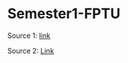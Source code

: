 # Semester1-FPTU

Source 1: [link](https://kungfutech.edu.vn/fpt?fbclid=IwAR3NcJTBVx_3KvOKB84vnDAYtL08ivc5oq1cNkIN6zJra_HfH59EfzN8d4Y)

Source 2: [Link](https://anhcocvang.com/)
